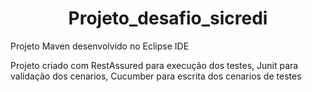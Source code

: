 <h1 align="center"> Projeto_desafio_sicredi </h1>


Projeto Maven desenvolvido no Eclipse IDE

Projeto criado com RestAssured para execução dos testes, Junit para validação dos cenarios, Cucumber para escrita dos cenarios de testes

